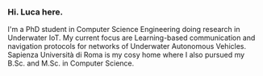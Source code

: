 ### Hi. Luca here.

I'm a PhD student in Computer Science Engineering doing research in Underwater IoT. 
My current focus are Learning-based communication and navigation protocols for networks of Underwater Autonomous Vehicles.
Sapienza Università di Roma is my cosy home where I also pursued my B.Sc. and M.Sc. in Computer Science.

<!--
**korovev/korovev** is a ✨ _special_ ✨ repository because its `README.md` (this file) appears on your GitHub profile.

Here are some ideas to get you started:

- 🔭 I’m currently working on ...
- 🌱 I’m currently learning ...
- 👯 I’m looking to collaborate on ...
- 🤔 I’m looking for help with ...
- 💬 Ask me about ...
- 📫 How to reach me: ...
- 😄 Pronouns: ...
- ⚡ Fun fact: ...
-->
